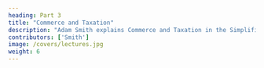```yaml
---
heading: Part 3
title: "Commerce and Taxation"
description: "Adam Smith explains Commerce and Taxation in the Simplified Lectures on Jurisprudence"
contributors: ['Smith']
image: /covers/lectures.jpg
weight: 6
---
```


